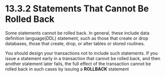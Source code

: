 # 13.3.2 Statements That Cannot Be Rolled Back
Some statements cannot be rolled back. In general, these include data definition language(DDL) statement, such as those that create or drop databases, those that create, drop, or alter tables or stored routines.

You should design your transactions not to include such statements. If you issue a statement early in a transaction that cannot be rolled back, and then another statement later fails, the full effect of the transaction cannot be rolled back in such cases by issuing a **ROLLBACK** statement